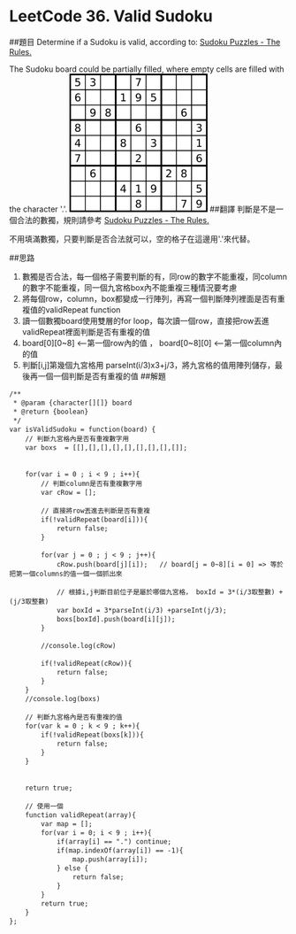 # LeetCode 36. Valid Sudoku
##題目
Determine if a Sudoku is valid, according to: [Sudoku Puzzles - The Rules.](http://sudoku.com.au/TheRules.aspx)

The Sudoku board could be partially filled, where empty cells are filled with the character '.'.
![](/picture/36.png)
##翻譯
判斷是不是一個合法的數獨，規則請參考 [Sudoku Puzzles - The Rules.](http://sudoku.com.au/TheRules.aspx)
  
不用填滿數獨，只要判斷是否合法就可以，空的格子在這邊用'.'來代替。

##思路
1. 數獨是否合法，每一個格子需要判斷的有，同row的數字不能重複，同column的數字不能重複，同一個九宮格box內不能重複三種情況要考慮
2. 將每個row，column，box都變成一行陣列，再寫一個判斷陣列裡面是否有重複值的validRepeat function
3. 讀一個數獨board使用雙層的for loop，每次讀一個row，直接把row丟進validRepeat裡面判斷是否有重複的值 
3. board[0][0~8] <--第一個row內的值  ，  board[0~8][0] <--第一個column內的值
4. 判斷[i,j]第幾個九宮格用 parseInt(i/3)x3+j/3，將九宮格的值用陣列儲存，最後再一個一個判斷是否有重複的值
##解題
```
/**
 * @param {character[][]} board
 * @return {boolean}
 */
var isValidSudoku = function(board) {
    // 判斷九宮格內是否有重複數字用    
    var boxs  = [[],[],[],[],[],[],[],[],[]];
    
    
    for(var i = 0 ; i < 9 ; i++){
        // 判斷column是否有重複數字用    
        var cRow = [];
        
        // 直接將row丟進去判斷是否有重複
        if(!validRepeat(board[i])){
            return false;
        }
        
        for(var j = 0 ; j < 9 ; j++){
            cRow.push(board[j][i]);   // board[j = 0~8][i = 0] => 等於把第一個columns的值一個一個抓出來 
            
            // 根據i,j判斷目前位子是屬於哪個九宮格， boxId = 3*(i/3取整數) + (j/3取整數)
            var boxId = 3*parseInt(i/3) +parseInt(j/3);
            boxs[boxId].push(board[i][j]);
        }
        
        //console.log(cRow)
        
        if(!validRepeat(cRow)){
            return false;
        }
    }
    //console.log(boxs)
            
    // 判斷九宮格內是否有重複的值    
    for(var k = 0 ; k < 9 ; k++){
        if(!validRepeat(boxs[k])){
            return false;
        }
    }
    

    return true;
    
    // 使用一個
    function validRepeat(array){
        var map = [];
        for(var i = 0; i < 9 ; i++){
            if(array[i] == ".") continue;
            if(map.indexOf(array[i]) == -1){
                map.push(array[i]);
            } else {
                return false;
            }
        }
        return true;
    }
};
```

